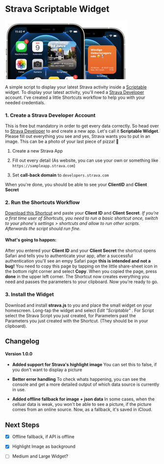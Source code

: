 # Strava Scriptable Widget

<img title="" src="preview.png" width="400">

A simple script to display your latest Strava activity inside a [Scriptable](https://scriptable.app) widget.
To display your latest activity, you'll need a [Strava Developer](https://developers.strava.com) account. I've created a little Shortcuts workflow to help you with your needed credentials.

### 1. Create a Strava Developer Account

This is free but mandatory in order to get every data correctly. So head over to [Strava Developer](https://developers.strava.com) to and create a new app. Let's call it **Scriptable Widget**. Please fill out everything you see and yes, Strava wants you to put in an image. This can be a photo of your last piece of pizza! 🍕

1. Create a new Strava App

2. Fill out every detail (As website, you can use your own or something like `https://sampleapp.strava.com`)

3. Set **call-back domain** to `developers.strava.com`

When you're done, you should be able to see your **ClientID** and **Client Secret**

### 2. Run the Shortcuts Workflow

[Download this Shortcut](https://www.icloud.com/shortcuts/6f1cb1820cc143c4ac081a1276acb8b9) and paste your **Client ID** and **Client Secret**.
*If you're a first time user of Shortcuts, you need to run a basic shortcut once, switch to your phone's settings > shortcuts and allow to run other scripts. Afterwards the script should run fine.*

#### What's going to happen:

After you entered your **Client ID** and your **Client Secret** the shortcut opens Safari and tells you to authenticate your app, after a successful authentication you'll see an empy Safari page **this is intended and not a bug!**
You need to copy this page by tapping on the little share-sheet icon in the bottom right corner and select **Copy**. When you copied the page, press **done** in the upper left corner. The Shortcut now creates everything you need and passes the parameters to your clipboard. Now you're ready to go.

### 3. Install the Widget

Download and install **strava.js** to you and place the small widget on your homescreen. Long-tap the widget and select *Edit "Scriptable"* . For Script select the Strava Script you just created, for Parameters past the Parameters you just created with the Shortcut. (They should be in your clipboard).

## Changelog

#### Version 1.0.0

- **Added support for Strava's highlight image**
  You can set this to false, if you don't want to display a picture

- **Better error handling**
  To check whats happening, you can see the console and get a more detailed output of which data source is currently in use.

- **Added offline fallback for image + json data**
  In some cases, when the celluar data is weak, you won't be able to see a picture, if the picture comes from an online source. Now, as a fallback, it's saved in iCloud.

## Next Steps

- [x] Offline fallback, if API is offline

- [x] Highlight Image as background

- [ ] Medium and Large Widget?
